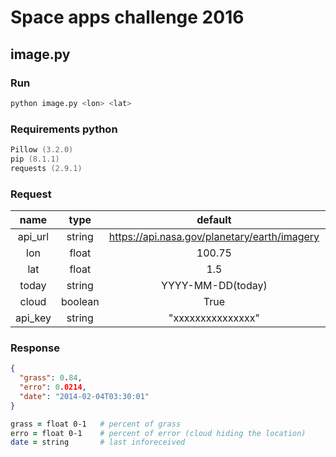 # Space apps challenge 2016

## image.py
### Run
```zsh
python image.py <lon> <lat>
```

### Requirements python
```zsh
Pillow (3.2.0)
pip (8.1.1)
requests (2.9.1)
```
### Request
| name  | type  | default  |  needed  |
|:-:|:-:|:-:|:-:|
| api_url  | string  | https://api.nasa.gov/planetary/earth/imagery  | no  |
| lon  | float  | 100.75  | yes  |
| lat  | float  | 1.5  | yes  |
| today | string  | YYYY-MM-DD(today)  | no  |
| cloud  | boolean  | True  |  no |
| api_key  | string  | "xxxxxxxxxxxxxxx"  |  no |

### Response
```json
{
  "grass": 0.84,
  "erro": 0.0214,
  "date": "2014-02-04T03:30:01"
}
```
```zsh
grass = float 0-1   # percent of grass
erro = float 0-1    # percent of error (cloud hiding the location)
date = string       # last inforeceived
```
